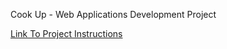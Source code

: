 Cook Up - Web Applications Development Project

[Link To Project Instructions](https://docs.google.com/document/d/11GkG2OfoJFo4NaloQb9viPbMcE7W3mOzy_2xeYrHk3I)
